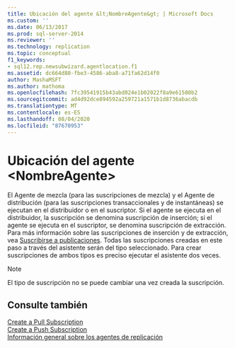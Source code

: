 ```yaml
---
title: Ubicación del agente &lt;NombreAgente&gt; | Microsoft Docs
ms.custom: ''
ms.date: 06/13/2017
ms.prod: sql-server-2014
ms.reviewer: ''
ms.technology: replication
ms.topic: conceptual
f1_keywords:
- sql12.rep.newsubwizard.agentlocation.f1
ms.assetid: dc664d80-fbe3-4586-aba8-a71fa62d14f0
author: MashaMSFT
ms.author: mathoma
ms.openlocfilehash: 7fc39541915b43abd024e1b02022f8a9e61580b2
ms.sourcegitcommit: ad4d92dce894592a259721a1571b1d8736abacdb
ms.translationtype: MT
ms.contentlocale: es-ES
ms.lasthandoff: 08/04/2020
ms.locfileid: "87670953"
---
```

# <a name="ltagentnamegt-agent-location"></a>Ubicación del agente &lt;NombreAgente&gt;
  El Agente de mezcla (para las suscripciones de mezcla) y el Agente de distribución (para las suscripciones transaccionales y de instantáneas) se ejecutan en el distribuidor o en el suscriptor. Si el agente se ejecuta en el distribuidor, la suscripción se denomina suscripción de inserción; si el agente se ejecuta en el suscriptor, se denomina suscripción de extracción. Para más información sobre las suscripciones de inserción y de extracción, vea [Suscribirse a publicaciones](subscribe-to-publications.md). Todas las suscripciones creadas en este paso a través del asistente serán del tipo seleccionado. Para crear suscripciones de ambos tipos es preciso ejecutar el asistente dos veces.  
  
> [!NOTE]  
>  El tipo de suscripción no se puede cambiar una vez creada la suscripción.  
  
## <a name="see-also"></a>Consulte también  
 [Create a Pull Subscription](create-a-pull-subscription.md)   
 [Create a Push Subscription](create-a-push-subscription.md)   
 [Información general sobre los agentes de replicación](agents/replication-agents-overview.md)  
  
  
